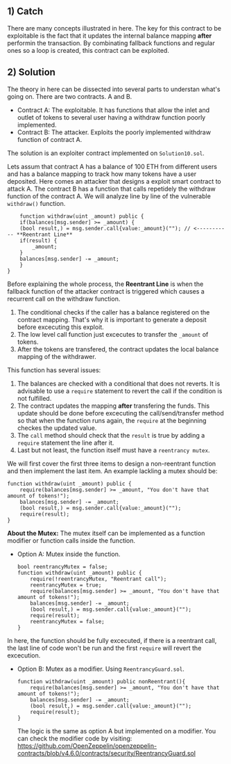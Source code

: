 ## 1) Catch
There are many concepts illustrated in here. The key for this contract to be exploitable is the fact that it updates the internal balance mapping **after** performin the transaction. By combinating fallback functions and regular ones so a loop is created, this contract can be exploited.

## 2) Solution
The theory in here can be dissected into several parts to understan what's going on.
There are two contracts. A and B.
- Contract A: The exploitable. It has functions that allow the inlet and outlet of tokens to several user having a withdraw function poorly implemented.
- Contract B: The attacker. Exploits the poorly implemented withdraw function of contract A.

The solution is an exploiter contract implemented on ```Solution10.sol```.

Lets assum that contract A has a balance of 100 ETH from different users and has a balance mapping to track how many tokens have a user deposited. Here comes an attacker that designs a exploit smart contract to attack A. The contract B has a function that calls repetidely the withdraw function of the contract A. We will analyze line by line of the vulnerable ```withdraw()``` function.

        function withdraw(uint _amount) public {
        if(balances[msg.sender] >= _amount) {
        (bool result,) = msg.sender.call{value:_amount}(""); // <----------- **Reentrant Line**
        if(result) {
            _amount;
        }
        balances[msg.sender] -= _amount;
        }
    }

Before explaining the whole process, the **Reentrant Line** is when the fallback function of the attacker contract is triggered which causes a recurrent call on the withdraw function.

1) The conditional checks if the caller has a balance registered on the contract mapping. That's why it is important to generate a deposit before excecuting this exploit.
2) The low level call function just excecutes to transfer the ```_amount``` of tokens.
3) After the tokens are transfered, the contract updates the local balance mapping of the withdrawer.

This function has several issues:
1) The balances are checked with a conditional that does not reverts. It is advisable to use a ```require``` statement to revert the call if the condition is not fulfilled.
2) The contract updates the mapping **after** transfering the funds. This update should be done before excecuting the call/send/transfer method so that when the function runs again, the ```require``` at the beginning checkes the updated value.
3) The ```call``` method should check that the ```result``` is true by adding a ```require``` statement the line after it.
4) Last but not least, the function itself must have a ```reentrancy mutex```.

We will first cover the first three items to design a non-reentrant function and then implement the last item.
An example lackling a mutex should be:

    
    function withdraw(uint _amount) public {
        require(balances[msg.sender] >= _amount, "You don't have that amount of tokens!"); 
        balances[msg.sender] -= _amount;
        (bool result,) = msg.sender.call{value:_amount}("");
        require(result);
    }
    

**About the Mutex:**
The mutex itself can be implemented as a function modifier or function calls inside the function.

- Option A: Mutex inside the function.
    ```
    bool reentrancyMutex = false;
    function withdraw(uint _amount) public {
        require(!reentrancyMutex, "Reentrant call");
        reentrancyMutex = true;
        require(balances[msg.sender] >= _amount, "You don't have that amount of tokens!"); 
        balances[msg.sender] -= _amount;
        (bool result,) = msg.sender.call{value:_amount}("");
        require(result);
        reentrancyMutex = false;
    }
    ```
In here, the function should be fully excecuted, if there is a reentrant call, the last line of code won't be run and the first ```require``` will revert the excecution.

- Option B: Mutex as a modifier. Using ```ReentrancyGuard.sol```.
    ```
    function withdraw(uint _amount) public nonReentrant(){
        require(balances[msg.sender] >= _amount, "You don't have that amount of tokens!"); 
        balances[msg.sender] -= _amount;
        (bool result,) = msg.sender.call{value:_amount}("");
        require(result);
    }
    ```

    The logic is the same as option A but implemented on a modifier. You can check the modifier code by visiting: 
    https://github.com/OpenZeppelin/openzeppelin-contracts/blob/v4.6.0/contracts/security/ReentrancyGuard.sol
